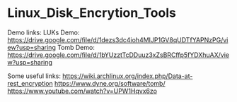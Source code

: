 # Linux_Disk_Encrytion_Tools

Demo links:
LUKs Demo: https://drive.google.com/file/d/1dezs3dc4ioh4MIJP1GV8qUDTfYAPNzPG/view?usp=sharing
Tomb Demo: https://drive.google.com/file/d/1bYUzztTcDDuuz3xZsBRCffp5fYDXhuAX/view?usp=sharing

Some useful links:
https://wiki.archlinux.org/index.php/Data-at-rest_encryption
https://www.dyne.org/software/tomb/
https://www.youtube.com/watch?v=UPW1Hqvx6zo
